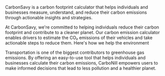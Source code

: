 <CarbonSavy>
  
CarbonSavy is a carbon footprint calculator that helps individuals and businesses measure, understand, and reduce their carbon emissions through actionable insights and strategies.

At CarbonSavy, we're committed to helping individuals reduce their carbon footprint and contribute to a cleaner planet. Our carbon emission calculator enables drivers to estimate the CO₂ emissions of their vehicles and take actionable steps to reduce them. Here's how we help the environment 

Transportation is one of the biggest contributors to greenhouse gas emissions. By offering an easy-to-use tool that helps individuals and businesses calculate their carbon emissions, CarboNill empowers users to make informed decisions that lead to less pollution and a healthier planet.

